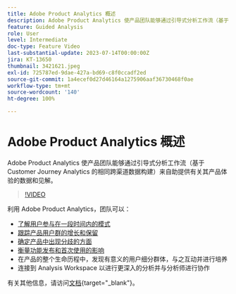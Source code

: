 ```yaml
---
title: Adobe Product Analytics 概述
description: Adobe Product Analytics 使产品团队能够通过引导式分析工作流（基于 Customer Journey Analytics 的相同跨渠道数据构建）来自助提供有关其产品体验的数据和见解。
feature: Guided Analysis
role: User
level: Intermediate
doc-type: Feature Video
last-substantial-update: 2023-07-14T00:00:00Z
jira: KT-13650
thumbnail: 3421621.jpeg
exl-id: 725787ed-9dae-427a-bd69-c8f0ccadf2ed
source-git-commit: 1a4ecef0d27d46164a1275906aaf36730468f0ae
workflow-type: tm+mt
source-wordcount: '140'
ht-degree: 100%

---
```


# Adobe Product Analytics 概述

Adobe Product Analytics 使产品团队能够通过引导式分析工作流（基于 Customer Journey Analytics 的相同跨渠道数据构建）来自助提供有关其产品体验的数据和见解。

>[!VIDEO](https://video.tv.adobe.com/v/3423506/?captions=chi_hans&learn=on)

利用 Adobe Product Analytics，团队可以：

* [了解用户参与在一段时间内的模式](../guided-analysis/trends.md)
* [跟踪产品用户群的增长和保留](../guided-analysis/active-growth.md)
* [确定产品中出现分歧的方面](../guided-analysis/funnel.md)
* [衡量功能发布和首次使用的影响](../guided-analysis/release-impact.md)
* 在产品的整个生命历程中，发现有意义的用户细分群体，与之互动并进行培养
* 连接到 Analysis Workspace 以进行更深入的分析并与分析师进行协作

有关其他信息，请访问[文档](https://experienceleague.adobe.com/zh-hans/docs/analytics-platform/using/guided-analysis/overview){target="_blank"}。
